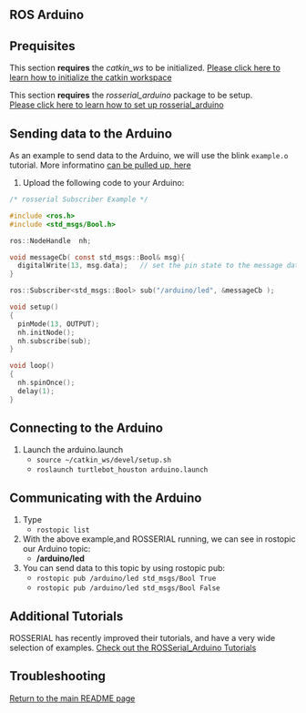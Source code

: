 ## ROS Arduino

## Prequisites
This section **requires** the *catkin_ws* to be initialized.
[Please click here to learn how to initialize the catkin workspace](08-Catkin_Workspace.md)

This section **requires** the *rosserial_arduino* package to be setup.  
[Please click here to learn how to set up rosserial_arduino](11-ROS_Arduino.md)

## Sending data to the Arduino
As an example to send data to the Arduino, we will use the blink `example.o` tutorial. More informatino [can be pulled up, here](http://wiki.ros.org/rosserial_arduino/Tutorials/)

1. Upload the following code to your Arduino:

```c
/* rosserial Subscriber Example */

#include <ros.h>
#include <std_msgs/Bool.h>

ros::NodeHandle  nh;

void messageCb( const std_msgs::Bool& msg){
  digitalWrite(13, msg.data);   // set the pin state to the message data
}

ros::Subscriber<std_msgs::Bool> sub("/arduino/led", &messageCb );

void setup()
{ 
  pinMode(13, OUTPUT);
  nh.initNode();
  nh.subscribe(sub);
}

void loop()
{  
  nh.spinOnce();
  delay(1);
}
```

## Connecting to the Arduino

1. Launch the arduino.launch
    * `source ~/catkin_ws/devel/setup.sh`
    * `roslaunch turtlebot_houston arduino.launch`

## Communicating with the Arduino
1. Type
    * `rostopic list`
2. With the above example,and ROSSERIAL running, we can see in rostopic our Arduino topic:
    * __/arduino/led__
3. You can send data to this topic by using rostopic pub:
    * `rostopic pub /arduino/led std_msgs/Bool True`
    * `rostopic pub /arduino/led std_msgs/Bool False`

## Additional Tutorials
ROSSERIAL has recently improved their tutorials, and have a very wide selection of examples.
[Check out the ROSSerial_Arduino Tutorials](http://wiki.ros.org/rosserial_arduino/Tutorials)

## Troubleshooting
 

[Return to the main README page](/README.md)
